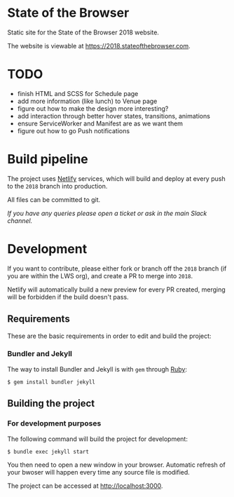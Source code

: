# State of the Browser

Static site for the State of the Browser 2018 website.

The website is viewable at <https://2018.stateofthebrowser.com>.

# TODO

- finish HTML and SCSS for Schedule page
- add more information (like lunch) to Venue page
- figure out how to make the design more interesting?
- add interaction through better hover states, transitions, animations
- ensure ServiceWorker and Manifest are as we want them
- figure out how to go Push notifications

# Build pipeline

The project uses [Netlify](https://netlify.com) services, which will build and deploy at every push to the `2018` branch into production.

All files can be committed to git.

_If you have any queries please open a ticket or ask in the main Slack channel._

# Development

If you want to contribute, please either fork or branch off the `2018` branch (if you are within the LWS org), and create a PR to merge into `2018`.

Netlify will automatically build a new preview for every PR created, merging will be forbidden if the build doesn't pass.

## Requirements

These are the basic requirements in order to edit and build the project:

### Bundler and Jekyll

The way to install Bundler and Jekyll is with `gem` through [Ruby](https://www.ruby-lang.org/en/downloads/):

    $ gem install bundler jekyll

## Building the project

### For development purposes

The following command will build the project for development:

    $ bundle exec jekyll start

You then need to open a new window in your browser. Automatic refresh of your bwoser will happen every time any source file is modified.

The project can be accessed at <http://localhost:3000>.
